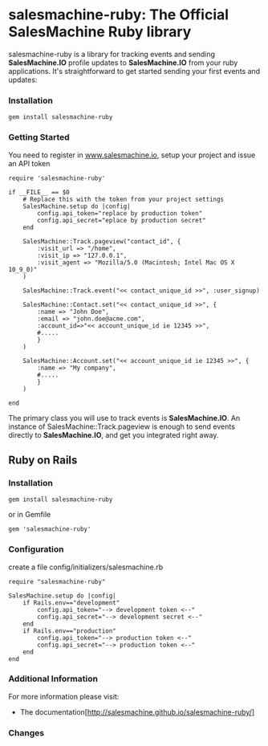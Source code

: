 salesmachine-ruby: The Official SalesMachine Ruby library
====================================================================
salesmachine-ruby is a library for tracking events and sending **SalesMachine.IO** profile updates to **SalesMachine.IO** from your ruby applications. It's straightforward to get started sending your first events and updates:


### Installation

    gem install salesmachine-ruby

### Getting Started

You need to register in www.salesmachine.io, setup your project and issue an API token


    require 'salesmachine-ruby'

    if __FILE__ == $0
      	# Replace this with the token from your project settings
        SalesMachine.setup do |config|
            config.api_token="replace by production token"
        	config.api_secret="eplace by production secret"
        end 

        SalesMachine::Track.pageview("contact_id", {
        	:visit_url => "/home", 
        	:visit_ip => "127.0.0.1", 
        	:visit_agent => "Mozilla/5.0 (Macintosh; Intel Mac OS X 10_9_0)"
        )

        SalesMachine::Track.event("<< contact_unique_id >>", :user_signup)
        
        SalesMachine::Contact.set("<< contact_unique_id >>", {
            :name => "John Doe", 
            :email => "john.doe@acme.com",
            :account_id=>"<< account_unique_id ie 12345 >>",
            #.....
            }
        )

        SalesMachine::Account.set("<< account_unique_id ie 12345 >>", {
            :name => "My company", 
            #.....
            }
        )

    end


The primary class you will use to track events is **SalesMachine.IO**. An instance of
SalesMachine::Track.pageview is enough to send events directly to **SalesMachine.IO**, and get you integrated
right away.

## Ruby on Rails

### Installation

    gem install salesmachine-ruby

or in Gemfile

    gem 'salesmachine-ruby'

### Configuration

create a file config/initializers/salesmachine.rb

    require "salesmachine-ruby"

    SalesMachine.setup do |config|
        if Rails.env=="development"
            config.api_token="--> development token <--"
            config.api_secret="--> development secret <--"
        end
        if Rails.env=="production"
            config.api_token="--> production token <--"
            config.api_secret="--> production token <--"
        end
    end


### Additional Information

For more information please visit:

* The documentation[http://salesmachine.github.io/salesmachine-ruby/]

### Changes




